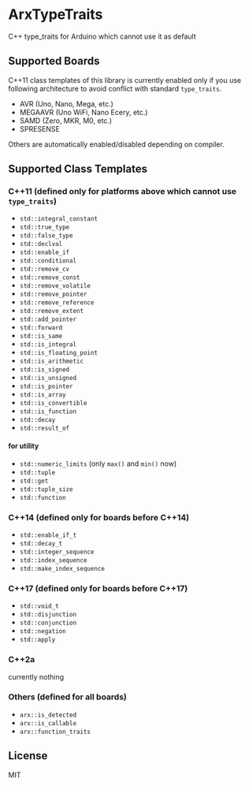# ArxTypeTraits

C++ type_traits for Arduino which cannot use it as default


## Supported Boards

C++11 class templates of this library is currently enabled only if you use following architecture to avoid conflict with standard `type_traits`.

- AVR (Uno, Nano, Mega, etc.)
- MEGAAVR (Uno WiFi, Nano Ecery, etc.)
- SAMD (Zero, MKR, M0, etc.)
- SPRESENSE

Others are automatically enabled/disabled depending on compiler.


## Supported Class Templates

### C++11 (defined only for platforms above which cannot use `type_traits`)

- `std::integral_constant`
- `std::true_type`
- `std::false_type`
- `std::declval`
- `std::enable_if`
- `std::conditional`
- `std::remove_cv`
- `std::remove_const`
- `std::remove_volatile`
- `std::remove_pointer`
- `std::remove_reference`
- `std::remove_extent`
- `std::add_pointer`
- `std::forward`
- `std::is_same`
- `std::is_integral`
- `std::is_floating_point`
- `std::is_arithmetic`
- `std::is_signed`
- `std::is_unsigned`
- `std::is_pointer`
- `std::is_array`
- `std::is_convertible`
- `std::is_function`
- `std::decay`
- `std::result_of`


#### for utility

- `std::numeric_limits` (only `max()` and `min()` now)
- `std::tuple`
- `std::get`
- `std::tuple_size`
- `std::function`


### C++14 (defined only for boards before C++14)

- `std::enable_if_t`
- `std::decay_t`
- `std::integer_sequence`
- `std::index_sequence`
- `std::make_index_sequence`


### C++17 (defined only for boards before C++17)

- `std::void_t`
- `std::disjunction`
- `std::conjunction`
- `std::negation`
- `std::apply`


### C++2a

currently nothing


### Others (defined for all boards)

- `arx::is_detected`
- `arx::is_callable`
- `arx::function_traits`


## License

MIT
